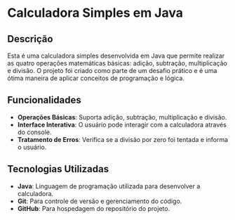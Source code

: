 # Calculadora Simples em Java

## Descrição

Esta é uma calculadora simples desenvolvida em Java que permite realizar as quatro operações matemáticas básicas: adição, subtração, multiplicação e divisão. O projeto foi criado como parte de um desafio prático e é uma ótima maneira de aplicar conceitos de programação e lógica.

## Funcionalidades

- **Operações Básicas**: Suporta adição, subtração, multiplicação e divisão.
- **Interface Interativa**: O usuário pode interagir com a calculadora através do console.
- **Tratamento de Erros**: Verifica se a divisão por zero foi tentada e informa o usuário.

## Tecnologias Utilizadas

- **Java**: Linguagem de programação utilizada para desenvolver a calculadora.
- **Git**: Para controle de versão e gerenciamento do código.
- **GitHub**: Para hospedagem do repositório do projeto.

